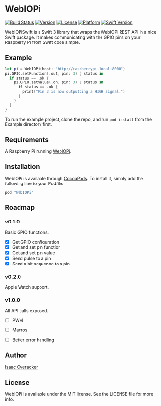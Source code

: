 # WebIOPi

[![Build Status](https://travis-ci.org/ioveracker/WebIOPiSwift.svg?branch=master)](https://travis-ci.org/ioveracker/WebIOPiSwift)
[![Version](https://img.shields.io/cocoapods/v/WebIOPi.svg?style=flat)](http://cocoapods.org/pods/WebIOPi)
[![License](https://img.shields.io/cocoapods/l/WebIOPi.svg?style=flat)](http://cocoapods.org/pods/WebIOPi)
[![Platform](https://img.shields.io/cocoapods/p/WebIOPi.svg?style=flat)](http://cocoapods.org/pods/WebIOPi)
[![Swift Version](https://img.shields.io/badge/Swift-3.0.x-orange.svg)]()

WebIOPiSwift is a Swift 3 library that wraps the WebIOPi REST API in a nice Swift package. It makes communicating with the GPIO pins on your Raspberry Pi from Swift code simple.

## Example

```swift
let pi = WebIOPi(host: "http://raspberrypi.local:8000")
pi.GPIO.setFunction(.out, pin: 3) { status in
  if status == .ok {
    pi.GPIO.setValue(.on, pin: 3) { status in
      if status == .ok {
        print("Pin 3 is now outputting a HIGH signal.")
      }
    }
  }
}
```

To run the example project, clone the repo, and run `pod install` from the Example directory first.

## Requirements

A Raspberry Pi running [WebIOPi](http://webiopi.trouch.com/INSTALL.html).

## Installation

WebIOPi is available through [CocoaPods](http://cocoapods.org). To install
it, simply add the following line to your Podfile:

```ruby
pod "WebIOPi"
```

## Roadmap

### v0.1.0
Basic GPIO functions.
- [x] Get GPIO configuration
- [x] Get and set pin function
- [x] Get and set pin value
- [x] Send pulse to a pin
- [x] Send a bit sequence to a pin

### v0.2.0
Apple Watch support.

### v1.0.0
All API calls exposed.
- [ ] PWM
- [ ] Macros
- [ ] Better error handling


## Author

[Isaac Overacker](https://twitter.com/ioveracker)

## License

WebIOPi is available under the MIT license. See the LICENSE file for more info.

